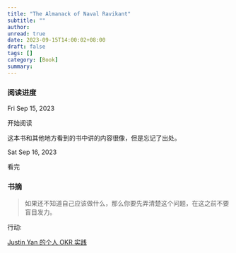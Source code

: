 ```yaml
---
title: "The Almanack of Naval Ravikant"
subtitle: ""
author:
unread: true
date: 2023-09-15T14:00:02+08:00
draft: false
tags: []
category: [Book]
summary: 
---
```


### 阅读进度

Fri Sep 15, 2023 

开始阅读

这本书和其他地方看到的书中讲的内容很像，但是忘记了出处。

Sat Sep 16, 2023

看完

### 书摘

> 如果还不知道自己应该做什么，那么你要先弄清楚这个问题，在这之前不要盲目发力。



行动:

[Justin Yan 的个人 OKR 实践](https://justinyan.me/post/tag/个人OKR实践)